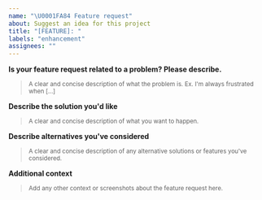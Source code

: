 ```yaml
---
name: "\U0001FA84 Feature request"
about: Suggest an idea for this project
title: "[FEATURE]: "
labels: "enhancement"
assignees: ""
---
```


**Is your feature request related to a problem? Please describe.**

> <sub>A clear and concise description of what the problem is. Ex. I'm always frustrated when [...]</sub>

**Describe the solution you'd like**

> <sub>A clear and concise description of what you want to happen.</sub>

**Describe alternatives you've considered**

> <sub>A clear and concise description of any alternative solutions or features you've considered.</sub>

**Additional context**

> <sub>Add any other context or screenshots about the feature request here.</sub>
